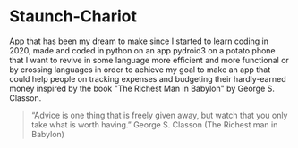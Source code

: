 # Staunch-Chariot

App that has been my dream to make since I started to learn coding in 2020, made and coded in python on an app pydroid3 on a potato phone that I want to revive in some language more efficient and more functional or by crossing languages in order to achieve my goal to make an app that could help people on tracking expenses and budgeting their hardly-earned money inspired by the book "The Richest Man in Babylon" by George S. Classon.

> “Advice is one thing that is freely given away, but watch that you only take what is worth having.”
>    George S. Classon (The Richest man in Babylon)
